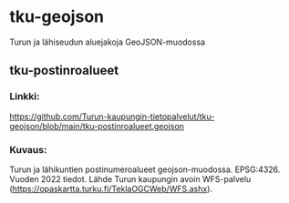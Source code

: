 # tku-geojson
Turun ja lähiseudun aluejakoja GeoJSON-muodossa


## tku-postinroalueet
### Linkki:
https://github.com/Turun-kaupungin-tietopalvelut/tku-geojson/blob/main/tku-postinroalueet.geojson

### Kuvaus:
Turun ja lähikuntien postinumeroalueet geojson-muodossa. EPSG:4326. Vuoden 2022 tiedot. Lähde Turun kaupungin avoin WFS-palvelu (https://opaskartta.turku.fi/TeklaOGCWeb/WFS.ashx).
